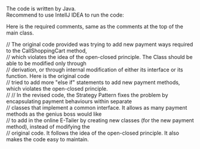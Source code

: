 The code is written by Java.\
Recommend to use IntellJ IDEA to run the code:

Here is the required comments, same as the comments at the top of the main class.

// The original code provided was trying to add new payment ways required to the CallShoppingCart method,\
// which violates the idea of the open-closed principle. The Class should be able to be modified only through\
// derivation, or through internal modification of either its interface or its function. Here is the original code\
// tried to add more "else if" statements to add new payment methods, which violates the open-closed principle.\
//
// In the revised code, the Strategy Pattern fixes the problem by encapsulating payment behaviours within separate\
// classes that implement a common interface. It allows as many payment methods as the genius boss would like \
// to add in the online E-Tailer by creating new classes (for the new payment method), instead of modifying the \
// original code. It follows the idea of the open-closed principle. It also makes the code easy to maintain.
